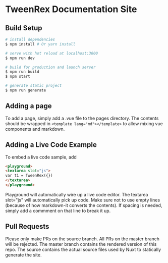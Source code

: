 # TweenRex Documentation Site

## Build Setup

``` bash
# install dependencies
$ npm install # Or yarn install

# serve with hot reload at localhost:3000
$ npm run dev

# build for production and launch server
$ npm run build
$ npm start

# generate static project
$ npm run generate
```

## Adding a page

To add a page, simply add a .vue file to the pages directory.  The contents should be wrapped in ```<template lang="md"></template>``` to allow mixing vue components and markdown.  


## Adding a Live Code Example

To embed a live code sample, add 

```html
<playground>
<textarea slot="js">
var t1 = TweenRex({})
</textarea>
</playground>
```

Playground will automatically wire up a live code editor.  The textarea slot="js" will automatically pick up code.  Make sure not to use empty lines (because of how markdown-it converts the contents).  If spacing is needed, simply add a commment on that line to break it up.


## Pull Requests

Please only make PRs on the source branch.  All PRs on the master branch will be rejected.  The master branch contains the rendered version of this repo.  The source contains the actual source files used by Nuxt to statically generate the site.
